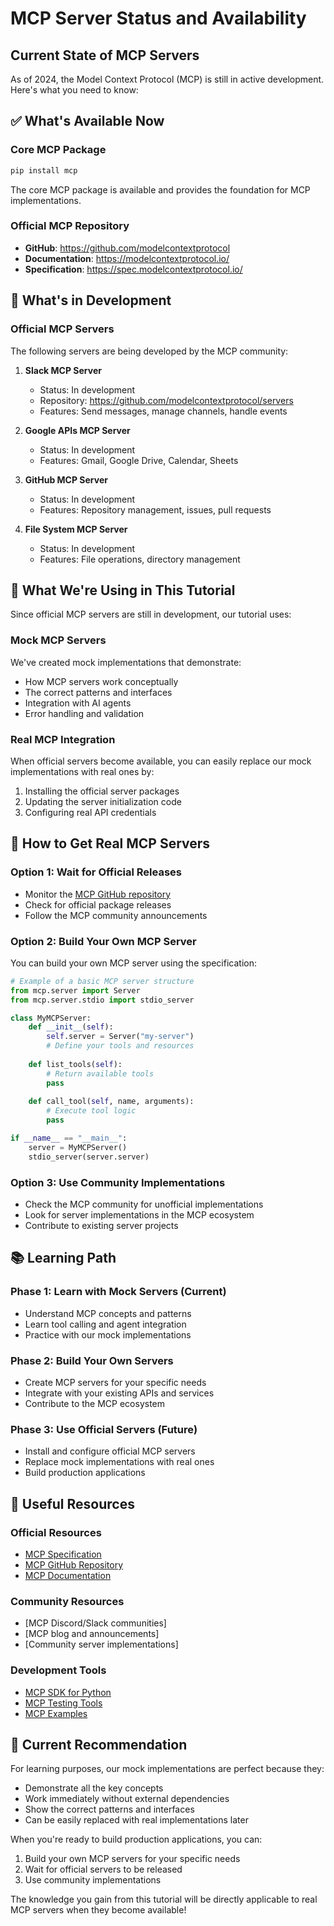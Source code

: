 # MCP Server Status and Availability

## Current State of MCP Servers

As of 2024, the Model Context Protocol (MCP) is still in active development. Here's what you need to know:

## ✅ What's Available Now

### Core MCP Package
```bash
pip install mcp
```
The core MCP package is available and provides the foundation for MCP implementations.

### Official MCP Repository
- **GitHub**: https://github.com/modelcontextprotocol
- **Documentation**: https://modelcontextprotocol.io/
- **Specification**: https://spec.modelcontextprotocol.io/

## 🚧 What's in Development

### Official MCP Servers
The following servers are being developed by the MCP community:

1. **Slack MCP Server**
   - Status: In development
   - Repository: https://github.com/modelcontextprotocol/servers
   - Features: Send messages, manage channels, handle events

2. **Google APIs MCP Server**
   - Status: In development
   - Features: Gmail, Google Drive, Calendar, Sheets

3. **GitHub MCP Server**
   - Status: In development
   - Features: Repository management, issues, pull requests

4. **File System MCP Server**
   - Status: In development
   - Features: File operations, directory management

## 🔧 What We're Using in This Tutorial

Since official MCP servers are still in development, our tutorial uses:

### Mock MCP Servers
We've created mock implementations that demonstrate:
- How MCP servers work conceptually
- The correct patterns and interfaces
- Integration with AI agents
- Error handling and validation

### Real MCP Integration
When official servers become available, you can easily replace our mock implementations with real ones by:

1. Installing the official server packages
2. Updating the server initialization code
3. Configuring real API credentials

## 🚀 How to Get Real MCP Servers

### Option 1: Wait for Official Releases
- Monitor the [MCP GitHub repository](https://github.com/modelcontextprotocol)
- Check for official package releases
- Follow the MCP community announcements

### Option 2: Build Your Own MCP Server
You can build your own MCP server using the specification:

```python
# Example of a basic MCP server structure
from mcp.server import Server
from mcp.server.stdio import stdio_server

class MyMCPServer:
    def __init__(self):
        self.server = Server("my-server")
        # Define your tools and resources
        
    def list_tools(self):
        # Return available tools
        pass
        
    def call_tool(self, name, arguments):
        # Execute tool logic
        pass

if __name__ == "__main__":
    server = MyMCPServer()
    stdio_server(server.server)
```

### Option 3: Use Community Implementations
- Check the MCP community for unofficial implementations
- Look for server implementations in the MCP ecosystem
- Contribute to existing server projects

## 📚 Learning Path

### Phase 1: Learn with Mock Servers (Current)
- Understand MCP concepts and patterns
- Learn tool calling and agent integration
- Practice with our mock implementations

### Phase 2: Build Your Own Servers
- Create MCP servers for your specific needs
- Integrate with your existing APIs and services
- Contribute to the MCP ecosystem

### Phase 3: Use Official Servers (Future)
- Install and configure official MCP servers
- Replace mock implementations with real ones
- Build production applications

## 🔗 Useful Resources

### Official Resources
- [MCP Specification](https://spec.modelcontextprotocol.io/)
- [MCP GitHub Repository](https://github.com/modelcontextprotocol)
- [MCP Documentation](https://modelcontextprotocol.io/)

### Community Resources
- [MCP Discord/Slack communities]
- [MCP blog and announcements]
- [Community server implementations]

### Development Tools
- [MCP SDK for Python](https://github.com/modelcontextprotocol/python-sdk)
- [MCP Testing Tools](https://github.com/modelcontextprotocol/testing)
- [MCP Examples](https://github.com/modelcontextprotocol/examples)

## 🎯 Current Recommendation

For learning purposes, our mock implementations are perfect because they:
- Demonstrate all the key concepts
- Work immediately without external dependencies
- Show the correct patterns and interfaces
- Can be easily replaced with real implementations later

When you're ready to build production applications, you can:
1. Build your own MCP servers for your specific needs
2. Wait for official servers to be released
3. Use community implementations

The knowledge you gain from this tutorial will be directly applicable to real MCP servers when they become available! 